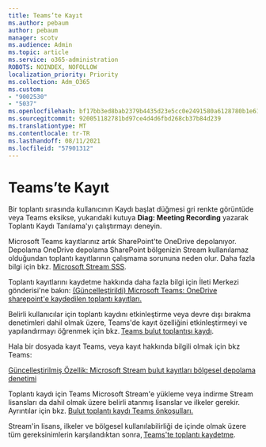 ```yaml
---
title: Teams’te Kayıt
ms.author: pebaum
author: pebaum
manager: scotv
ms.audience: Admin
ms.topic: article
ms.service: o365-administration
ROBOTS: NOINDEX, NOFOLLOW
localization_priority: Priority
ms.collection: Adm_O365
ms.custom:
- "9002530"
- "5037"
ms.openlocfilehash: bf17bb3ed8bab2379b4435d23e5cc0e2491580a6128780b1e6166513e54c6abd
ms.sourcegitcommit: 920051182781bd97ce4d4d6fbd268cb37b84d239
ms.translationtype: MT
ms.contentlocale: tr-TR
ms.lasthandoff: 08/11/2021
ms.locfileid: "57901312"
---
```

# <a name="recording-in-teams"></a>Teams’te Kayıt

Bir toplantı sırasında  kullanıcının Kaydı başlat düğmesi gri renkte görüntüde veya Teams eksikse, yukarıdaki kutuya **Diag: Meeting Recording** yazarak Toplantı Kaydı Tanılama'yı çalıştırmayı deneyin. 

Microsoft Teams kayıtlarınız artık SharePoint'te OneDrive depolanıyor. Depolama OneDrive depolama SharePoint bölgenizin Stream kullanılamaz olduğundan toplantı kayıtlarının çalışmama sorununa neden olur. Daha fazla bilgi için bkz. [Microsoft Stream SSS](https://docs.microsoft.com/stream/faq#which-regions-does-microsoft-stream-host-my-data-in).

Toplantı kayıtlarını kaydetme hakkında daha fazla bilgi için İleti Merkezi gönderisi'ne bakın: [(Güncelleştirildi) Microsoft Teams: OneDrive sharepoint'e kaydedilen toplantı kayıtları.](https://portal.microsoft.com/Adminportal/Home?ref=MessageCenter&id=MC222640)

Belirli kullanıcılar için toplantı kaydını etkinleştirme veya devre dışı bırakma denetimleri dahil olmak üzere, Teams'de kayıt özelliğini etkinleştirmeyi ve yapılandırmayı öğrenmek için bkz. [Teams bulut toplantısı kaydı](https://docs.microsoft.com/microsoftteams/cloud-recording). 

Hala bir dosyada kayıt Teams, veya kayıt hakkında bilgili olmak için bkz Teams: 

[Güncelleştirilmiş Özellik: Microsoft Stream bulut kayıtları bölgesel depolama denetimi](https://admin.microsoft.com/AdminPortal/Home#/MessageCenter?id=MC214327)

Toplantı kaydı için Teams Microsoft Stream'e yükleme veya indirme Stream lisansları da dahil olmak üzere belirli atanmış lisanslar ve ilkeler gerekir. Ayrıntılar için bkz. [Bulut toplantı kaydı Teams önkoşulları.](https://docs.microsoft.com/microsoftteams/cloud-recording#prerequisites-for-teams-cloud-meeting-recording)

Stream'in lisans, ilkeler ve bölgesel kullanılabilirliği de içinde olmak üzere tüm gereksinimlerin karşılandıktan sonra, [Teams'te toplantı kaydetme](https://support.office.com/article/34dfbe7f-b07d-4a27-b4c6-de62f1348c24). 